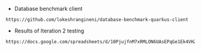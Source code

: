 - Database  benchmark client
```
https://github.com/lokeshrangineni/database-benchmark-quarkus-client
```

- Results of Iteration 2 testing

```
https://docs.google.com/spreadsheets/d/10PjujfnM7xRMLON6UAsEPqGe1Ek4VHZTzjYhfSQMtyM/edit#gid=1095856176
```
